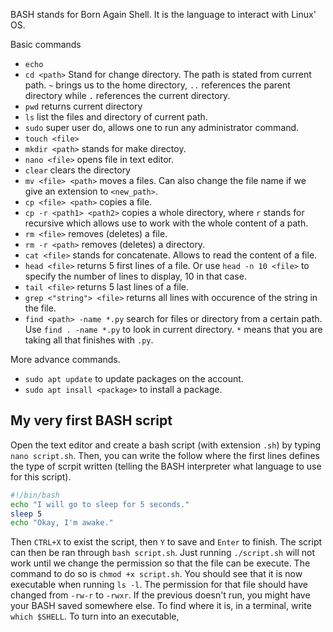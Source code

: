 BASH stands for Born Again Shell. It is the language to interact with Linux' OS.

Basic commands
* `echo`
* `cd <path>` Stand for change directory. The path is stated from current path. `~` brings us to the home directory, `..` references the parent directory while `.` references the current directory.
* `pwd` returns current directory
* `ls` list the files and directory of current path.
* `sudo` super user do, allows one to run any administrator command.
* `touch <file>`
* `mkdir <path>` stands for make directoy.
* `nano <file>` opens file in text editor.
* `clear` clears the directory
* `mv <file> <path>` moves a files. Can also change the file name if we give an extension to `<new_path>`.
* `cp <file> <path>` copies a file.
* `cp -r <path1> <path2>` copies a whole directory, where `r` stands for recursive which allows use to work with the whole content of a path.
* `rm <file>` removes (deletes) a file.
* `rm -r <path>` removes (deletes) a directory.
* `cat <file>` stands for concatenate. Allows to read the content of a file.
* `head <file>` returns 5 first lines of a file. Or use `head -n 10 <file>` to specify the number of lines to display, 10 in that case.
* `tail <file>` returns 5 last lines of a file.
* `grep <"string"> <file>` returns all lines with occurence of the string in the file.
* `find <path> -name *.py` search for files or directory from a certain path. Use `find . -name *.py` to look in current directory. `*` means that you are taking all that finishes with `.py`.

More advance commands.
* `sudo apt update` to update packages on the account.
* `sudo apt insall <package>` to install a package.

## My very first BASH script
Open the text editor and create a bash script (with extension `.sh`) by typing `nano script.sh`. Then, you can write the follow where the first lines defines the type of scrpit written (telling the BASH interpreter what language to use for this script).
```BASH
#!/bin/bash
echo "I will go to sleep for 5 seconds."
sleep 5
echo "Okay, I'm awake."
```
Then `CTRL+X` to exist the script, then `Y` to save and `Enter` to finish. The script can then be ran through `bash script.sh`. Just running `./script.sh` will not work until we change the permission so that the file can be execute. The command to do so is `chmod +x script.sh`. You should see that it is now executable when running `ls -l`. The permission for that file should have changed from `-rw-r` to `-rwxr`. If the previous doesn't run, you might have your BASH saved somewhere else. To find where it is, in a terminal, write `which $SHELL`.
To turn into an executable,
